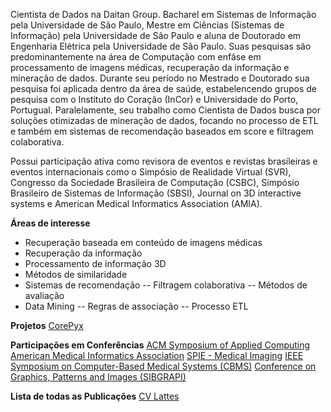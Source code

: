 Cientista de Dados na Daitan Group. Bacharel em Sistemas de Informação pela Universidade de São Paulo, Mestre em Ciências (Sistemas de Informação) pela Universidade de São Paulo e aluna de Doutorado em Engenharia Elétrica pela Universidade de São Paulo. Suas pesquisas são predominantemente na área de Computação com enfâse em processamento de imagens médicas, recuperação da informação e mineração de dados. Durante seu período no Mestrado e Doutorado sua pesquisa foi aplicada dentro da área de saúde, estabelencendo grupos de pesquisa com o Instituto do Coração (InCor) e Universidade do Porto, Portugual. Paralelamente, seu trabalho como Cientista de Dados busca por soluções otimizadas de mineração de dados, focando no processo de ETL e também em sistemas de recomendação baseados em score e filtragem colaborativa. 

Possui participação ativa como revisora de eventos e revistas brasileiras e eventos internacionais como o Simpósio de Realidade Virtual (SVR), Congresso da Sociedade Brasileira de Computação (CSBC), Simpósio Brasileiro de Sistemas de Informação (SBSI), Journal on 3D interactive systems e American Medical Informatics Association (AMIA). 

**Áreas de interesse**

 - Recuperação baseada em conteúdo de imagens médicas
-   Recuperação da informação
-   Processamento de informação 3D
- Métodos de similaridade
- Sistemas de recomendação
-- Filtragem colaborativa
-- Métodos de avaliação
- Data Mining
-- Regras de associação
-- Processo ETL

**Projetos**
[CorePyx](http://buscatextual.cnpq.br/buscatextual/visualizacv.do?id=K4321413A6)

**Participações em Conferências**
[ACM Symposium of Applied Computing](SAC)
[American Medical Informatics Association](AMIA)
[SPIE - Medical Imaging](SPIE)
[IEEE Symposium on Computer-Based Medical Systems (CBMS)](CBMS)
[Conference on Graphics, Patterns and Images (SIBGRAPI)](SIBGRAPI)

**Lista de todas as Publicações**
[CV Lattes](http://buscatextual.cnpq.br/buscatextual/visualizacv.do?id=K4321413A6)

